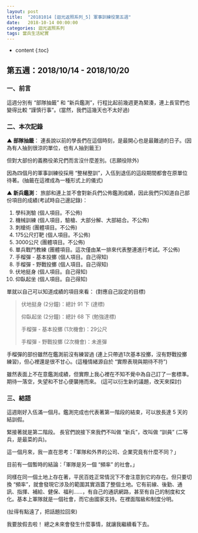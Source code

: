 ```yaml
---
layout: post
title:  "20181014 [迴光返照系列_5] 軍事訓練役第五週"
date:   2018-10-14 00:00:00
categories: 迴光返照系列
tags: 當兵生活紀實
---
```



* content
{:toc}


## 第五週：2018/10/14 - 2018/10/20
### 一、前言
這週分別有 “部隊抽籤” 和 “新兵鑑測”，行程比起前幾週更為緊湊，連上長官們也變得比較 “謹慎行事”。(當然，我們這幾天也不太好過)


### 二、本次記錄
**▲ 部隊抽籤**：
連長說以前的學長們在這個時刻，是最開心也是最難過的日子。(因為有人抽到很涼的單位，也有人抽到籤王)

但對大部份的義務役弟兄們而言沒什麼差別。(志願役除外)

因為四個月的軍事訓練役採用 “整梯整訓”，入伍到退伍的這段期間都會在原單位待著。(抽籤在這裡成為一種形式上的儀式)


**▲ 新兵鑑測**：
旅部和連上並不會對新兵們公佈鑑測成績，因此我們只知道自己部份項目的成績(考試時自己邊記錄)：
1. 學科測驗 (個人項目。不公佈)
2. 機械訓練 (個人項目，驗槍、大部分解、大部結合。不公佈)
3. 刺槍術 (團體項目。不公佈)
4. 175公尺打靶 (個人項目。不公佈)
5. 3000公尺 (團體項目。不公佈)
6. 單兵戰鬥教練 (團體項目。這次僅由某一排來代表整連進行考試。不公佈)
7. 手榴彈 - 基本投擲 (個人項目。自己得知)
8. 手榴彈 - 野戰投擲 (個人項目。自己得知)
9. 伏地挺身 (個人項目。自己得知)
10. 仰臥起坐 (個人項目。自己得知)


單就以自己可以知道成績的項目來看：
(對應自己設定的目標)
> 伏地挺身 (2分鐘)：總計 91 下 (達標)
> 
> 仰臥起坐 (2分鐘)：總計 68 下 (勉強達標)
> 
> 手榴彈 - 基本投擲 (1次機會)：29公尺
> 
> 手榴彈 - 野戰投擲 (2次機會)：未進彈

手榴彈的部份雖然在鑑測前沒有練習過 (連上只帶過1次基本投擲，沒有野戰投擲練習)，但心裡還是很不甘心。(這種情緒源自於 “實際表現與期待不符”)

雖然表面上不在意鑑測成績，但實際上我心裡在不知不覺中為自己訂了一套標準。期待一落空，失望和不甘心便襲捲而來。
(這可以衍生新的議題，改天來探討)


### 三、結語
這週剛好入伍滿一個月。鑑測完成也代表著第一階段的結束，可以放長達 5 天的結訓假。

緊接著就是第二階段。
長官們說接下來我們不叫做 “新兵”，改叫做 “訓員” (二等兵，是最菜的兵)。

這一個月來，我一直在思考：「軍隊和外界的公司、企業究竟有什麼不同？」

目前有一個暫時的結論：「軍隊是另一個 “頻率” 的社會。」

同樣在同一個土地上存在著，平民百姓正常情況下不會注意到它的存在。但只要切換 “頻率”，就會發現它涉及的範圍其實涵蓋了整個土地。它有前線、後勤、通訊、指揮、補給、健保、福利……，有自己的通訊網路，甚至有自己的制度和文化。基本上軍隊就是一個社會，而它由國家支持。在裡面階級和制度分明。

(扯得有點遠了，把話題拉回來)

我要放假去啦！
總之未來會發生什麼事情，就讓我繼續看下去。
